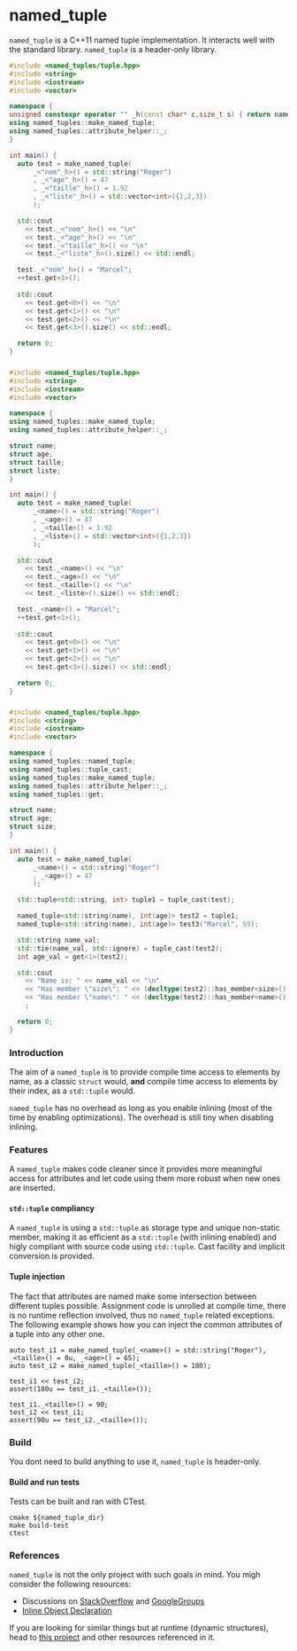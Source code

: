 named\_tuple
==================

`named_tuple` is a C++11 named tuple implementation. It interacts well with the standard library. `named_tuple` is a header-only library.

```c++
#include <named_tuples/tuple.hpp>
#include <string>
#include <iostream>
#include <vector>

namespace {
unsigned constexpr operator "" _h(const char* c,size_t s) { return named_tuples::const_string(c,s); }
using named_tuples::make_named_tuple;
using named_tuples::attribute_helper::_;
}

int main() {
  auto test = make_named_tuple( 
      _<"nom"_h>() = std::string("Roger")
      , _<"age"_h>() = 47
      , _<"taille"_h>() = 1.92
      , _<"liste"_h>() = std::vector<int>({1,2,3})
      );

  std::cout 
    << test._<"nom"_h>() << "\n"
    << test._<"age"_h>() << "\n"
    << test._<"taille"_h>() << "\n"
    << test._<"liste"_h>().size() << std::endl;

  test._<"nom"_h>() = "Marcel";
  ++test.get<1>();
  
  std::cout 
    << test.get<0>() << "\n"
    << test.get<1>() << "\n"
    << test.get<2>() << "\n"
    << test.get<3>().size() << std::endl;

  return 0;
}
```

###  

```c++
#include <named_tuples/tuple.hpp>
#include <string>
#include <iostream>
#include <vector>

namespace {
using named_tuples::make_named_tuple;
using named_tuples::attribute_helper::_;

struct name;
struct age;
struct taille;
struct liste;
}

int main() {
  auto test = make_named_tuple( 
      _<name>() = std::string("Roger")
      , _<age>() = 47
      , _<taille>() = 1.92
      , _<liste>() = std::vector<int>({1,2,3})
      );

  std::cout 
    << test._<name>() << "\n"
    << test._<age>() << "\n"
    << test._<taille>() << "\n"
    << test._<liste>().size() << std::endl;

  test._<name>() = "Marcel";
  ++test.get<1>();
  
  std::cout 
    << test.get<0>() << "\n"
    << test.get<1>() << "\n"
    << test.get<2>() << "\n"
    << test.get<3>().size() << std::endl;

  return 0;
}
```

###  

```c++
#include <named_tuples/tuple.hpp>
#include <string>
#include <iostream>
#include <vector>

namespace {
using named_tuples::named_tuple;
using named_tuples::tuple_cast;
using named_tuples::make_named_tuple;
using named_tuples::attribute_helper::_;
using named_tuples::get;

struct name;
struct age;
struct size;
}

int main() { 
  auto test = make_named_tuple( 
      _<name>() = std::string("Roger")
      , _<age>() = 47
      );

  std::tuple<std::string, int> tuple1 = tuple_cast(test);

  named_tuple<std::string(name), int(age)> test2 = tuple1;
  named_tuple<std::string(name), int(age)> test3("Marcel", 55);

  std::string name_val;
  std::tie(name_val, std::ignore) = tuple_cast(test2);
  int age_val = get<1>(test2);

  std::cout 
    << "Name is: " << name_val << "\n"
    << "Has member \"size\": " << (decltype(test2)::has_member<size>() ? "yes" : "no") << "\n"
    << "Has member \"name\": " << (decltype(test2)::has_member<name>() ? "yes" : "no") << "\n"
    ;

  return 0;
}
```

### Introduction

The aim of a `named_tuple` is to provide compile time access to elements by name, as a classic `struct` would, __and__ compile time access to elements by their index, as a `std::tuple` would.

`named_tuple` has no overhead as long as you enable inlining (most of the time by enabling optimizations). The overhead is still tiny when disabling inlining.

### Features

A `named_tuple` makes code cleaner since it provides more meaningful access for attributes and let code using them more robust when new ones are inserted.

#### `std::tuple` compliancy

A `named_tuple` is using a `std::tuple` as storage type and unique non-static member, making it as efficient as a `std::tuple` (with inlining enabled) and higly compliant with source code using `std::tuple`. Cast facility and implicit conversion is provided.

#### Tuple injection

The fact that attributes are named make some intersection between different tuples possible. Assignment code is unrolled at compile time, there is no runtime reflection involved, thus no `named_tuple` related exceptions. The following example shows how you can inject the common attributes of a tuple into any other one.

```
auto test_i1 = make_named_tuple(_<name>() = std::string("Roger"), _<taille>() = 0u, _<age>() = 65);
auto test_i2 = make_named_tuple(_<taille>() = 180);

test_i1 << test_i2;
assert(180u == test_i1._<taille>());

test_i1._<taille>() = 90;
test_i2 << test_i1;
assert(90u == test_i2._<taille>());
```

### Build

You dont need to build anything to use it, `named_tuple` is header-only.

#### Build and run tests

Tests can be built and ran with CTest.

```
cmake ${named_tuple_dir}
make build-test
ctest
```

### References

`named_tuple` is not the only project with such goals in mind. You migh consider the following resources:

* Discussions on [StackOverflow](http://stackoverflow.com/questions/13065166/c11-tagged-tuple) and [GoogleGroups](https://groups.google.com/a/isocpp.org/forum/#!topic/std-proposals/N-kIXNrkTUk)
* [Inline Object Declaration](https://github.com/matt-42/iod)

If you are looking for similar things but at runtime (dynamic structures), head to [this project](https://github.com/duckie/CppNestedContainer) and other resources referenced in it.
